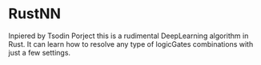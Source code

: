 # RustNN
Inpiered by Tsodin Porject this is a rudimental DeepLearning algorithm in Rust.
It can learn how to resolve any type of logicGates combinations with just a few settings.
